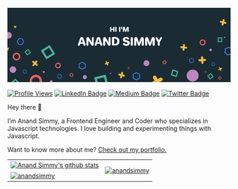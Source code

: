 [![Anand Simmy's GitHub Banner](./assets/GithubHeader.png)](https://www.linkedin.com/in/anandsimmy/)

[![Profile Views](https://komarev.com/ghpvc/?username=anandsimmy&label=Profile%20views&color=5bc431&style=flat)](https://anandsimmy.com/)
[![LinkedIn Badge](https://img.shields.io/badge/LinkedIn-Profile-informational?style=flat&logo=linkedin&logoColor=white&color=0D76A8)](https://www.linkedin.com/in/anandsimmy/)
[![Medium Badge](https://img.shields.io/badge/Medium-Blog-informational?style=flat&logo=medium&logoColor=white&color=black)](https://medium.com/@anandsimmy7)
[![Twitter Badge](https://img.shields.io/badge/Twitter-Profile-informational?style=flat&logo=twitter&logoColor=white&color=1CA2F1)](https://twitter.com/AnandSimmy)

Hey there 👋

I’m Anand Simmy, a Frontend Engineer and Coder who specializes in Javascript technologies. I love building and experimenting things with Javascript.

Want to know more about me? [Check out my portfolio.](https://anandsimmy.com/)

<table>
  <tr>
    <td>
    <a href="https://github.com/anandsimmy">
        <img align="center" src="https://github-readme-stats.vercel.app/api?username=anandsimmy&show_icons=true&count_private=true&theme=buefy&icon_color=7957d5&hide_border=true" alt="Anand Simmy's github stats" />
    </a>
    </td>
    <td rowspan="2">
    <a href="https://github.com/anandsimmy">
        <img align="center" src="https://github-readme-stats.vercel.app/api/top-langs?username=anandsimmy&locale=en&show_icons=true&count_private=true&theme=buefy&icon_color=7957d5&hide_border=true" alt="anandsimmy" />
    </a>
    </td>
  </tr>
  <tr>
    <td>
    <a href="https://github.com/anandsimmy">
        <img align="center" src="https://github-readme-streak-stats.herokuapp.com?user=anandsimmy&theme=buefy&hide_border=true&date_format=M%20j%5B%2C%20Y%5D&currStreakNum=DD2727&currStreakLabel=7a58d5&fire=DD2727" alt="anandsimmy" />
    </a>
    </td>
  </tr>
</table>